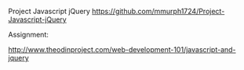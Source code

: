 Project Javascript jQuery
https://github.com/mmurph1724/Project-Javascript-jQuery

Assignment:

http://www.theodinproject.com/web-development-101/javascript-and-jquery

